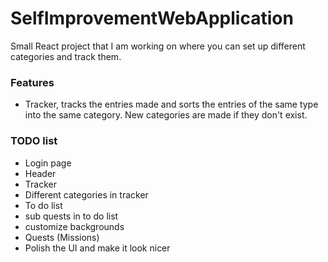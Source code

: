 # SelfImprovementWebApplication
Small React project that I am working on where you can set up different categories and track them. 

### Features

- Tracker, tracks the entries made and sorts the entries of the same type into the same category. New categories are made if they don't exist.

### TODO list

- Login page
- Header
- Tracker
- Different categories in tracker
- To do list
- sub quests in to do list
- customize backgrounds
- Quests (Missions) 
- Polish the UI and make it look nicer
